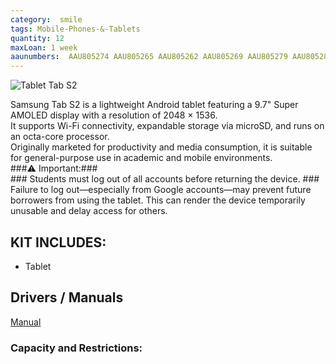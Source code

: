 ```yaml
---
category:  smile
tags: Mobile-Phones-&-Tablets
quantity: 12
maxLoan: 1 week
aaunumbers:  AAU805274 AAU805265 AAU805262 AAU805269 AAU805279 AAU805281 AAU805278 AAU805266 AAU805276 AAU805284 AAU805285 AAU805264
---
```

![Tablet Tab S2](https://i.pcmag.com/imagery/reviews/01pHtuf6DeGx9IZa9si88MW-5..v1569475835.jpg)

Samsung Tab S2 is a lightweight Android tablet featuring a 9.7" Super AMOLED display with a resolution of 2048 × 1536.<br>It supports Wi-Fi connectivity, expandable storage via microSD, and runs on an octa-core processor.<br>Originally marketed for productivity and media consumption, it is suitable for general-purpose use in academic and mobile environments.<br>###⚠️ Important:###<br>### Students must log out of all accounts before returning the device. ###<br>Failure to log out—especially from Google accounts—may prevent future borrowers from using the tablet. This can render the device temporarily unusable and delay access for others.
## KIT INCLUDES:
-  Tablet

## Drivers / Manuals
[Manual](https://www.samsung.com/dk/support/model/SM-T810NZKENEE/#downloads)



### Capacity and Restrictions:
